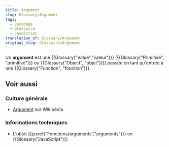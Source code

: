 ```yaml
---
title: Argument
slug: Glossary/Argument
tags:
  - Encodage
  - Glossaire
  - JavaScript
translation_of: Glossary/Argument
original_slug: Glossaire/Argument
---
```


Un **argument** est une {{Glossary("Value","valeur")}} ({{Glossary("Primitive", "primitive")}} ou {{Glossary("Object", "objet")}}) passée en tant qu'entrée à une {{Glossary("Function", "fonction")}}.

## Voir aussi

### Culture générale

- [Argument](https://fr.wikipedia.org/wiki/Argument_(informatique)) sur Wikipédia

### Informations techniques

- L'objet {{jsxref("Fonctions/arguments","arguments")}} en {{Glossary("JavaScript")}}
